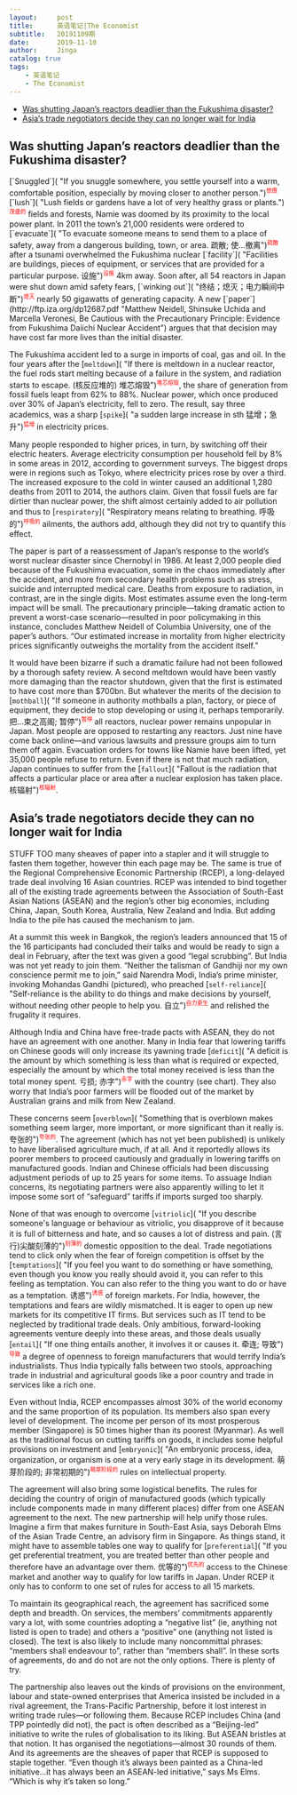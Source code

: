 ```yaml
---
layout:     post
title:      英语笔记|The Economist
subtitle:   20191109期
date:       2019-11-10
author:     Jinga
catalog: true
tags:
    - 英语笔记
    - The Economist
---
```

* [Was shutting Japan’s reactors deadlier than the Fukushima disaster?](#1)
* [Asia’s trade negotiators decide they can no longer wait for India](#2)

<h2 id="1">Was shutting Japan’s reactors deadlier than the Fukushima disaster?</h2>
[`Snuggled`](   "If you snuggle somewhere, you settle yourself into a warm, comfortable position, especially by moving closer to another person.")<sup><font color=red size=1>依偎</font></sup>[`lush`](  "Lush fields or gardens have a lot of very healthy grass or plants.")<sup><font color=red size=1>茂盛的</font></sup> ﬁelds and forests, Namie was doomed by its proximity to the local 
power plant. In 2011 the town’s 21,000 residents were ordered to 
[`evacuate`](   "To evacuate someone means to send them to a place of safety, away from a dangerous building, town, or area. 疏散; 使…撤离")<sup><font color=red size=1>疏散</font></sup> after a tsunami overwhelmed the Fukushima nuclear [`facility`]( "Facilities are buildings, pieces of equipment, or services that are provided for a particular purpose. 设施")<sup><font color=red size=1>设施</font></sup> 4km 
away. Soon after, all 54 reactors in Japan were shut down amid safety 
fears, [`winking out`]( "终结；熄灭；电力瞬间中断")<sup><font color=red size=1>熄灭</font></sup> nearly 50 gigawatts of generating capacity. A new [`paper`](http://ftp.iza.org/dp12687.pdf   "Matthew Neidell, Shinsuke Uchida and Marcella Veronesi, Be Cautious  with the Precautionary Principle: Evidence from Fukushima Daiichi  Nuclear Accident") argues that that decision may have cost far more lives than the initial disaster. 

The Fukushima accident led
to a surge in imports of coal, gas and oil. In the four years after the
[`meltdown`](   "If there is meltdown in a nuclear reactor, the fuel rods start melting because of a failure in the system, and radiation starts to escape. (核反应堆的) 堆芯熔毁")<sup><font color=red size=1>堆芯熔毁</font></sup>, the share of generation from fossil fuels leapt from 62% to 
88%. Nuclear power, which once produced over 30% of Japan’s electricity,
fell to zero. The result, say three academics, was a sharp [`spike`](   "a sudden large increase in sth 猛增；急升")<sup><font color=red size=1>猛增</font></sup> in electricity prices. 

Many people responded to higher prices, in turn, by switching off  their electric heaters. Average electricity consumption per household  fell by 8% in some areas in 2012, according to government surveys. The  biggest drops were in regions such as Tokyo, where electricity prices  rose by over a third. The increased exposure to the cold in winter  caused an additional 1,280 deaths from 2011 to 2014, the authors claim.  Given that fossil fuels are far dirtier than nuclear power, the shift  almost certainly added to air pollution and thus to [`respiratory`](   "Respiratory means relating to breathing. 呼吸的")<sup><font color=red size=1>呼吸的</font></sup>  ailments, the authors add, although they did not try to quantify this  effect.

The paper is part of a reassessment of Japan’s response to the  world’s worst nuclear disaster since Chernobyl in 1986. At least 2,000  people died because of the Fukushima evacuation, some in the chaos  immediately after the accident, and more from secondary health problems  such as stress, suicide and interrupted medical care. Deaths from  exposure to radiation, in contrast, are in the single digits. Most  estimates assume even the long-term impact will be small. The  precautionary principle—taking dramatic action to prevent a worst-case  scenario—resulted in poor policymaking in this instance, concludes  Matthew Neidell of Columbia University, one of the paper’s authors. “Our  estimated increase in mortality from higher electricity prices  significantly outweighs the mortality from the accident itself.”

It would have been bizarre if such a dramatic failure had not been  followed by a thorough safety review. A second meltdown would have been  vastly more damaging than the reactor shutdown, given that the first is  estimated to have cost more than $700bn. But whatever the merits of the  decision to [`mothball`](    "If someone in authority mothballs a plan, factory, or piece of equipment, they decide to stop developing or using it, perhaps temporarily. 把...束之高阁; 暂停")<sup><font color=red size=1>暂停</font></sup> all reactors, nuclear power remains unpopular in  Japan. Most people are opposed to restarting any reactors. Just nine  have come back online—and various lawsuits and pressure groups aim to  turn them off again. Evacuation orders for towns like Namie have been  lifted, yet 35,000 people refuse to return. Even if there is not that  much radiation, Japan continues to suffer from the [`fallout`](   "Fallout is the radiation that affects a particular place or area after a nuclear explosion has taken place. 核辐射")<sup><font color=red size=1>核辐射</font></sup>.



<h2 id="2">Asia’s trade negotiators decide they can no longer wait for India</h2>
STUFF TOO many sheaves of paper into a stapler and it will struggle to fasten them together, however thin each page may be. The same is true of the Regional Comprehensive Economic Partnership (RCEP), a long-delayed trade deal involving 16 Asian countries. RCEP was intended to bind together all of the existing trade agreements between the Association of South-East Asian Nations (ASEAN) and the region’s other big economies, including China, Japan, South Korea, Australia, New Zealand and India. But adding India to the pile has caused the mechanism to jam.

At a summit this week in Bangkok, the region’s leaders announced that 15 of the 16 participants had concluded their talks and would be ready to sign a deal in February, after the text was given a good “legal scrubbing”. But India was not yet ready to join them. “Neither the talisman of Gandhiji nor my own conscience permit me to join,” said Narendra Modi, India’s prime minister, invoking Mohandas Gandhi (pictured), who preached [`self-reliance`](  "Self-reliance is the ability to do things and make decisions by yourself, without needing other people to help you. 自立")<sup><font color=red size=1>自力更生</font></sup> and relished the frugality it requires.

Although India and China have free-trade pacts with ASEAN, they do not have an agreement with one another. Many in India fear that lowering tariffs on Chinese goods will only increase its yawning trade [`deficit`](  "A deficit is the amount by which something is less than what is required or expected, especially the amount by which the total money received is less than the total money spent. 亏损; 赤字")<sup><font color=red size=1>赤字</font></sup> with the country (see chart). They also worry that India’s poor farmers will be flooded out of the market by Australian grains and milk from New Zealand.

These concerns seem [`overblown`](  "Something that is overblown makes something seem larger, more important, or more significant than it really is. 夸张的")<sup><font color=red size=1>夸张的</font></sup>. The agreement (which has not yet been published) is unlikely to have liberalised agriculture much, if at all. And it reportedly allows its poorer members to proceed cautiously and gradually in lowering tariffs on manufactured goods. Indian and Chinese officials had been discussing adjustment periods of up to 25 years for some items. To assuage Indian concerns, its negotiating partners were also apparently willing to let it impose some sort of “safeguard” tariffs if imports surged too sharply.

None of that was enough to overcome [`vitriolic`](  "If you describe someone's language or behaviour as vitriolic, you disapprove of it because it is full of bitterness and hate, and so causes a lot of distress and pain. (言行)尖酸刻薄的")<sup><font color=red size=1>刻薄的</font></sup> domestic opposition to the deal. Trade negotiations tend to click only when the fear of foreign competition is offset by the [`temptations`](  "If you feel you want to do something or have something, even though you know you really should avoid it, you can refer to this feeling as temptation. You can also refer to the thing you want to do or have as a temptation. 诱惑")<sup><font color=red size=1>诱惑</font></sup> of foreign markets. For India, however, the temptations and fears are wildly mismatched. It is eager to open up new markets for its competitive IT firms. But services such as IT tend to be neglected by traditional trade deals. Only ambitious, forward-looking agreements venture deeply into these areas, and those deals usually [`entail`]( "If one thing entails another, it involves it or causes it. 牵连; 导致")<sup><font color=red size=1>导致</font></sup> a degree of openness to foreign manufacturers that would terrify India’s industrialists. Thus India typically falls between two stools, approaching trade in industrial and agricultural goods like a poor country and trade in services like a rich one.

Even without India, RCEP encompasses almost 30% of the world economy and the same proportion of its population. Its members also span every level of development. The income per person of its most prosperous member (Singapore) is 50 times higher than its poorest (Myanmar). As well as the traditional focus on cutting tariffs on goods, it includes some helpful provisions on investment and [`embryonic`]( "An embryonic process, idea, organization, or organism is one at a very early stage in its development. 萌芽阶段的; 非常初期的")<sup><font color=red size=1>萌芽阶段的</font></sup> rules on intellectual property.

The agreement will also bring some logistical benefits. The rules for deciding the country of origin of manufactured goods (which typically include components made in many different places) differ from one ASEAN agreement to the next. The new partnership will help unify those rules. Imagine a firm that makes furniture in South-East Asia, says Deborah Elms of the Asian Trade Centre, an advisory firm in Singapore. As things stand, it might have to assemble tables one way to qualify for [`preferential`](  "If you get preferential treatment, you are treated better than other people and therefore have an advantage over them. 优等的")<sup><font color=red size=1>优先的</font></sup> access to the Chinese market and another way to qualify for low tariffs in Japan. Under RCEP it only has to conform to one set of rules for access to all 15 markets.

To maintain its geographical reach, the agreement has sacrificed some depth and breadth. On services, the members’ commitments apparently vary a lot, with some countries adopting a “negative list” (ie, anything not listed is open to trade) and others a “positive” one (anything not listed is closed). The text is also likely to include many noncommittal phrases: “members shall endeavour to”, rather than “members shall”. In these sorts of agreements, do and do not are not the only options. There is plenty of try.

The partnership also leaves out the kinds of provisions on the environment, labour and state-owned enterprises that America insisted be included in a rival agreement, the Trans-Pacific Partnership, before it lost interest in writing trade rules—or following them. Because RCEP includes China (and TPP pointedly did not), the pact is often described as a “Beijing-led” initiative to write the rules of globalisation to its liking. But ASEAN bristles at that notion. It has organised the negotiations—almost 30 rounds of them. And its agreements are the sheaves of paper that RCEP is supposed to staple together. “Even though it’s always been painted as a China-led initiative…it has always been an ASEAN-led initiative,” says Ms Elms. “Which is why it’s taken so long.”

